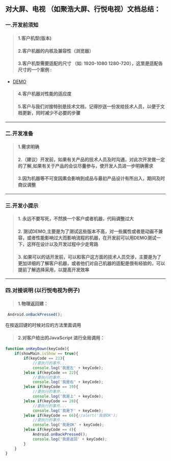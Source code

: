 ## 对大屏、电视 （如聚浩大屏、行悦电视）文档总结：
### 一.开发前须知
>#### 1.客户机型(版本)
>#### 2.客户机器的内核及兼容性（浏览器）
>#### 3.客户机型需要适配的尺寸 （如: 1920-1080  1280-720），这里是适配各尺寸的一个案例 : 
  - [DEMO](https://github.com/kpboluome/boluome_web_doc/blob/master/share/Am/shipeiDEMO/File/tvDEMO/css.js)
>#### 4.客户机器对性能的适应度
>#### 5.客户与我们对接特别是技术文档，记得抄送一份发给技术人员，以便于文档更新，同时减少不必要的步骤
---------
### 二.开发准备
>#### 1.需求明确
>#### 2.（建议）开发前，如果有关产品的技术人员及时沟通，对此次开发做一定的了解,如果有关于产品的会议尽量参与，使开发人员进一步明确需求
>#### 3.因为机器等不可变因素会影响到成品与最初产品设计有所出入，期间及时商议调整

---------
### 三.开发小提示
>#### 1.     永远不要写死，不然换一个客户或者机器，代码调整过大
>#### 2.     测试DEMO,主要是为了测试这些版本不高，对一些属性或者是动画不兼容，或者性能影响过大而影响流程的机器，在开发前可以用DEMO测试一下，这样在设计以及开发过程中少走弯路
>#### 3.     如果可以的话开发前，可以和客户这方面的技术人员交涉，主要是为了更加详细的了解客户机器，或者他们对自己机器的适配是很有经验的，可以提前了解选择采用，以提高开发效率

---------
### 四.对接说明 (以行悦电视为例子)
>#### 1.物理返回建：
```javascript
 Android.onBackPressed();
 ```
在按返回键的时候对应的方法里面调用
>#### 2.对客户给出的JavaScript 进行全局调用：
```javaScript
function onKeyDown(keyCode){
	if(showMain.isShow == true){
		if(keyCode == 21){
			//要执行的事件...
			console.log('我是左' + keyCode);
		}else if(keyCode == 22){
			//要执行的事件...
			console.log('我是右' + keyCode);
		}else if(keyCode == 19){
			//要执行的事件...
			console.log('我是上' + keyCode);
		}else if(keyCode == 20){
			//要执行的事件...
			console.log('我是下' + keyCode);
		}else if(keyCode == 66){//alert('我是OK');
			//要执行的事件...
			console.log('我是OK' + keyCode);
		}else if(keyCode == 4){
			Android.onBackPressed();
			console.log('我是返回' + keyCode);
		}
	}
}
```


